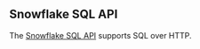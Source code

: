

## Snowflake SQL API

The [Snowflake SQL API](https://docs.snowflake.com/en/developer-guide/sql-api/index.html#snowflake-sql-api) supports SQL over HTTP.
